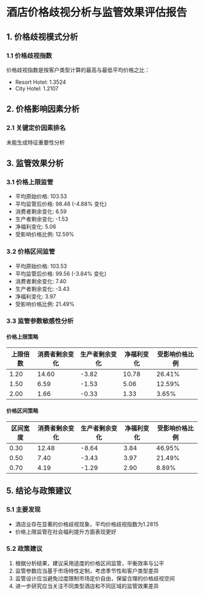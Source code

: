 # 酒店价格歧视分析与监管效果评估报告

## 1. 价格歧视模式分析

### 1.1 价格歧视指数

价格歧视指数是按客户类型计算的最高与最低平均价格之比：

- Resort Hotel: 1.3524
- City Hotel: 1.2107

## 2. 价格影响因素分析

### 2.1 关键定价因素排名

未能生成特征重要性分析

## 3. 监管效果分析

### 3.1 价格上限监管

- 平均原始价格: 103.53
- 平均监管后价格: 98.48 (-4.88% 变化)
- 消费者剩余变化: 6.59
- 生产者剩余变化: -1.53
- 净福利变化: 5.06
- 受影响价格比例: 12.59%

### 3.2 价格区间监管

- 平均原始价格: 103.53
- 平均监管后价格: 99.56 (-3.84% 变化)
- 消费者剩余变化: 7.40
- 生产者剩余变化: -3.43
- 净福利变化: 3.97
- 受影响价格比例: 21.49%

### 3.3 监管参数敏感性分析

#### 价格上限策略

| 上限倍数 | 消费者剩余变化 | 生产者剩余变化 | 净福利变化 | 受影响价格比例 |
| -------- | -------------- | -------------- | ---------- | -------------- |
| 1.20 | 14.60 | -3.82 | 10.78 | 26.41% |
| 1.50 | 6.59 | -1.53 | 5.06 | 12.59% |
| 2.00 | 1.66 | -0.33 | 1.33 | 3.65% |

#### 价格区间策略

| 区间宽度 | 消费者剩余变化 | 生产者剩余变化 | 净福利变化 | 受影响价格比例 |
| -------- | -------------- | -------------- | ---------- | -------------- |
| 0.30 | 12.48 | -8.64 | 3.84 | 46.95% |
| 0.50 | 7.40 | -3.43 | 3.97 | 21.49% |
| 0.70 | 4.19 | -1.29 | 2.90 | 8.89% |

## 5. 结论与政策建议

### 5.1 主要发现

- 酒店业存在显著的价格歧视现象，平均价格歧视指数为1.2815
- 价格上限监管在社会福利提升方面表现更好

### 5.2 政策建议

1. 根据分析结果，建议采用适度的价格区间监管，平衡效率与公平
2. 监管参数应当基于市场特性定制，考虑季节性和客户类型差异
3. 监管设计应当避免过度限制市场定价自由，保留合理的价格歧视空间
4. 进一步研究应当关注不同类型酒店和不同区域的监管效果差异